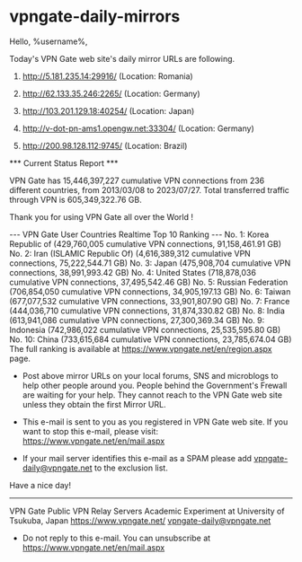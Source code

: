 # vpngate-daily-mirrors

Hello, %username%,

Today's VPN Gate web site's daily mirror URLs are following.

1. http://5.181.235.14:29916/
   (Location: Romania)

2. http://62.133.35.246:2265/
   (Location: Germany)

3. http://103.201.129.18:40254/
   (Location: Japan)

4. http://v-dot-pn-ams1.opengw.net:33304/
   (Location: Germany)

5. http://200.98.128.112:9745/
   (Location: Brazil)


*** Current Status Report ***

VPN Gate has 15,446,397,227 cumulative VPN connections from 236 different countries, from 2013/03/08 to 2023/07/27.
Total transferred traffic through VPN is 605,349,322.76 GB.

Thank you for using VPN Gate all over the World !


--- VPN Gate User Countries Realtime Top 10 Ranking ---
No. 1: Korea Republic of (429,760,005 cumulative VPN connections, 91,158,461.91 GB)
No. 2: Iran (ISLAMIC Republic Of) (4,616,389,312 cumulative VPN connections, 75,222,544.71 GB)
No. 3: Japan (475,908,704 cumulative VPN connections, 38,991,993.42 GB)
No. 4: United States (718,878,036 cumulative VPN connections, 37,495,542.46 GB)
No. 5: Russian Federation (706,854,050 cumulative VPN connections, 34,905,197.13 GB)
No. 6: Taiwan (677,077,532 cumulative VPN connections, 33,901,807.90 GB)
No. 7: France (444,036,710 cumulative VPN connections, 31,874,330.82 GB)
No. 8: India (613,941,086 cumulative VPN connections, 27,300,369.34 GB)
No. 9: Indonesia (742,986,022 cumulative VPN connections, 25,535,595.80 GB)
No. 10: China (733,615,684 cumulative VPN connections, 23,785,674.04 GB)
The full ranking is available at https://www.vpngate.net/en/region.aspx page.


* Post above mirror URLs on your local forums, SNS and microblogs
  to help other people around you.
  People behind the Government's Frewall are waiting for your help.
  They cannot reach to the VPN Gate web site
  unless they obtain the first Mirror URL.

* This e-mail is sent to you as you registered in VPN Gate web site.
  If you want to stop this e-mail, please visit:
  https://www.vpngate.net/en/mail.aspx

* If your mail server identifies this e-mail as a SPAM
  please add vpngate-daily@vpngate.net to the exclusion list.

Have a nice day!

------------------------------------------------------
VPN Gate Public VPN Relay Servers
Academic Experiment at University of Tsukuba, Japan
https://www.vpngate.net/
vpngate-daily@vpngate.net
* Do not reply to this e-mail.
  You can unsubscribe at https://www.vpngate.net/en/mail.aspx


